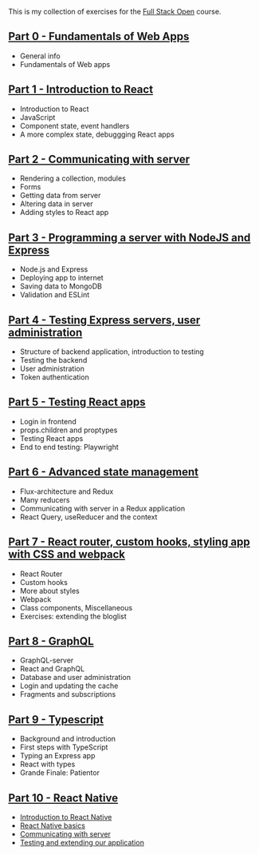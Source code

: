 This is my collection of exercises for the [Full Stack Open](https://fullstackopen.com/en/) course.

## [Part 0 - Fundamentals of Web Apps ](part0/)  
* General info
* Fundamentals of Web apps
  
## [Part 1 - Introduction to React ](part1/)  
* Introduction to React
* JavaScript
* Component state, event handlers
* A more complex state, debuggging React apps
  
## [Part 2 - Communicating with server ](part2/)  
* Rendering a collection, modules
* Forms
* Getting data from server
* Altering data in server
* Adding styles to React app
  
## [Part 3 - Programming a server with NodeJS and Express ](part3/)  
* Node.js and Express
* Deploying app to internet
* Saving data to MongoDB
* Validation and ESLint
  
## [Part 4 - Testing Express servers, user administration ](part4/)  
* Structure of backend application, introduction to testing
* Testing the backend
* User administration
* Token authentication
  
## [Part 5 - Testing React apps ](part5/)  
* Login in frontend
* props.children and proptypes
* Testing React apps
* End to end testing: Playwright
  
## [Part 6 - Advanced state management ](part6/)  
* Flux-architecture and Redux
* Many reducers
* Communicating with server in a Redux application
* React Query, useReducer and the context
  
## [Part 7 - React router, custom hooks, styling app with CSS and webpack ](part7/)  
* React Router
* Custom hooks
* More about styles
* Webpack
* Class components, Miscellaneous
* Exercises: extending the bloglist
  
## [Part 8 - GraphQL ](part8/)  
* GraphQL-server
* React and GraphQL
* Database and user administration
* Login and updating the cache
* Fragments and subscriptions
  
## [Part 9 - Typescript ](part9/)  
* Background and introduction
* First steps with TypeScript
* Typing an Express app
* React with types
* Grande Finale: Patientor
  
## [Part 10 - React Native ](part10/)  
* [Introduction to React Native](part10/part1)
* [React Native basics](part10/part2)
* [Communicating with server](part10/part3)
* [Testing and extending our application](part10/part4)